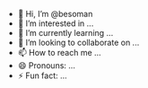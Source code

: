 - 👋 Hi, I’m @besoman
- 👀 I’m interested in ...
- 🌱 I’m currently learning ...
- 💞️ I’m looking to collaborate on ...
- 📫 How to reach me ...
- 😄 Pronouns: ...
- ⚡ Fun fact: ...

<!---
besoman/besoman is a ✨ special ✨ repository because its `README.md` (this file) appears on your GitHub profile.
You can click the Preview link to take a look at your changes.
--->
